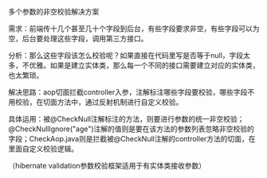 多个参数的非空校验解决方案

需求：前端传十几个甚至几十个字段到后台，有些字段要求非空，有些字段可以为空，后台要处理这些字段，调用第三方接口。

分析：那么这些字段该怎么校验呢？如果直接在代码里写是否等于null，字段太多，不优雅。如果是建立实体类，那么每一个不同的接口需要建立对应的实体类，也太繁琐。

解决思路：aop切面拦截controller入参，注解标注哪些字段要校验，哪些字段不用校验，在切面方法中，通过反射机制进行自定义校验。

具体运用：被@CheckNull注解标注的方法，则要进行参数的统一非空校验；@CheckNullIgnore("age")注解的值则是要在该方法的参数列表忽略非空校验的字段；CheckAop.java则是拦截被@CheckNull注解的controller方法的切面，在里面自定义校验逻辑。

（hibernate validation参数校验框架适用于有实体类接收参数）
